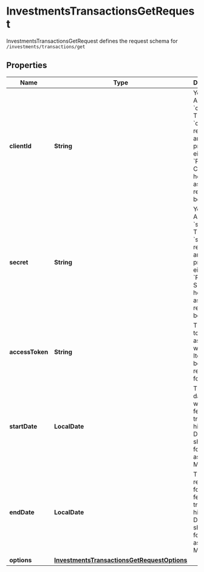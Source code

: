 

# InvestmentsTransactionsGetRequest

InvestmentsTransactionsGetRequest defines the request schema for `/investments/transactions/get`

## Properties

| Name | Type | Description | Notes |
|------------ | ------------- | ------------- | -------------|
|**clientId** | **String** | Your Plaid API &#x60;client_id&#x60;. The &#x60;client_id&#x60; is required and may be provided either in the &#x60;PLAID-CLIENT-ID&#x60; header or as part of a request body. |  [optional] |
|**secret** | **String** | Your Plaid API &#x60;secret&#x60;. The &#x60;secret&#x60; is required and may be provided either in the &#x60;PLAID-SECRET&#x60; header or as part of a request body. |  [optional] |
|**accessToken** | **String** | The access token associated with the Item data is being requested for. |  |
|**startDate** | **LocalDate** | The earliest date for which to fetch transaction history. Dates should be formatted as YYYY-MM-DD. |  |
|**endDate** | **LocalDate** | The most recent date for which to fetch transaction history. Dates should be formatted as YYYY-MM-DD. |  |
|**options** | [**InvestmentsTransactionsGetRequestOptions**](InvestmentsTransactionsGetRequestOptions.md) |  |  [optional] |




